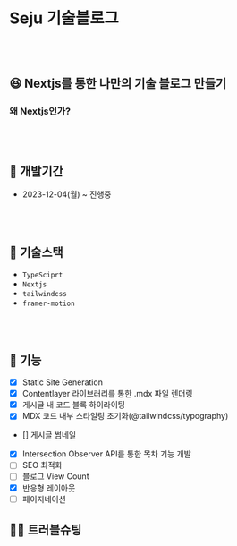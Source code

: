 # Seju 기술블로그

<br />
<br />

## 😆 Nextjs를 통한 나만의 기술 블로그 만들기

### 왜 Nextjs인가?

<br />
<br />

## 📆 개발기간

- 2023-12-04(월) ~ 진행중

<br />
<br />

## 🔨 기술스택

- `TypeSciprt`
- `Nextjs`
- `tailwindcss`
- `framer-motion`

<br />
<br />

## 🐫 기능

- [x] Static Site Generation
- [x] Contentlayer 라이브러리를 통한 .mdx 파일 렌더링
- [x] 게시글 내 코드 블록 하이라이팅
- [x] MDX 코드 내부 스타일링 초기화(@tailwindcss/typography)
- [] 게시글 썸네일
- [x] Intersection Observer API를 통한 목차 기능 개발
- [ ] SEO 최적화
- [ ] 블로그 View Count
- [x] 반응형 레이아웃
- [ ] 페이지네이션

## 🏊‍♂️ 트러블슈팅
